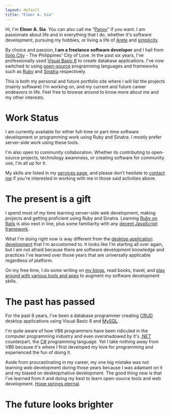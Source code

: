```yaml
---
layout: default
title: "Elmer A. Sia"
---
```


Hi, I'm **Elmer A. Sia**. You can also call me &ldquo;[Panoy](http://twitter.com/panoy_sia)&rdquo; if you want. I am passionate about life and in everything that I do, whether it's software development, pursuing my hobbies, or living a life of [Arete](http://www.thespartanwarrior.com/post/10489125518/arete) and [simplicity](http://zenhabits.net).

By choice and passion, **I am a freelance software developer** and I hail from [Iloilo City](http://www.iloilocity.gov.ph/iloiloct2011wip/index.php) - The Philippines' City of Love. In the past six years, I've professionally used [Visual Basic 6](https://en.wikipedia.org/wiki/Visual_Basic) to create database applications. I've now switched to using [open-source](http://opensource.com/resources/what-open-source) programming languages and frameworks such as [Ruby](http://www.ruby-lang.org/en/) and [Sinatra](http://www.sinatrarb.com) respectively.

This is both my personal and future portfolio site where I will list the projects (mainly software) I'm working on, and my current and future career endeavors in life. Feel free to browse around to know more about me and my other interests.

# Work Status

I am currently available for either full-time or part-time software development or programming work using Ruby and Sinatra. I mostly prefer server-side work using these tools.

I'm also open to community collaboration. Whether its contributing to open-source projects, technology awareness, or creating software for community use, I'm all up for it.

My skills are listed in my [services page](/services), and please don't hesitate to [contact me](/contact) if you're interested in working with me in those said activities above.

# The present is a gift

I spend most of my time learning server-side web development, making projects and getting proficient using Ruby and Sinatra. Learning [Ruby on Rails](http://rubyonrails.org) is also next in line, plus some familiarity with any [decent JavaScript framework](http://todomvc.com).

What I'm doing right now is way different from the [desktop application development](http://msdn.microsoft.com/en-us/vstudio/ms788229.aspx) that I'm accustomed to. It looks like I'm starting all over again, but I am not afraid because there are software development knowledge and practices I've learned over those years that are universally applicable regardless of platform. 

On my free time, I do some writing on [my blogs](/blogs), read books, travel, and [play around with various tools and apps](http://blog.elmersia.com/tools/) to augment my software development skills.

# The past has passed

For the past 6 years, I've been a database programmer creating [CRUD](http://en.wikipedia.org/wiki/Create,_read,_update_and_delete) desktop applications using Visual Basic 6 and [MySQL](http://www.mysql.com). 

I'm quite aware of how VB6 programmers have been ridiculed in the computer programming industry and even overshadowed by it's [.NET](http://www.microsoft.com/net) counterpart, the [C#](http://msdn.microsoft.com/en-US/vstudio/hh341490.aspx) programming language. Yet I take nothing away from VB6 because it's where I first developed my love for programming and experienced the fun of doing it.

Aside from procrastinating in my career, my one big mistake was not learning web development during those years because I was adamant on it and my biased on desktop/native development. The good thing now is that I've learned from it and doing my best to learn open-source tools and web development. [Hope springs eternal](http://www.cs.princeton.edu/~rywang/berkeley/magic3/paris/singles/eternal_spring.html).

# The future looks brighter

<!--As much as I can, I'd love to be in the software development industry all my life. I'd love to pursue challenging work, activities, and responsibilities within this industry that would help grow and expand my craft, and at the same time bring out the best of my talents and character. Just a number of things I have in mind:

* open-source evangelism and teaching, i.e, mainly Ruby, Sinatra, Rails 
* becoming a software development trainer and speaker
* mentoring less privileged but passionate individuals about software development and life in general
* [local community](http://www.iloilocity.gov.ph/iloiloct2011wip/index.php) awareness on how technology and software can impact their lives
* creating software for the local community or any non-profit organization


The list I've written is something I can look forward into. They're not absolute or fixed goals, rather they're **possibilities that I leave myself open to**. The journey will be long — but fun, and there's even no assurance of the destination. 

What is important for me is that I can be what I want to be as long as they are inline with my values. As long as I do work

What is important for me is not to be defined by skills and titles. I believe we 

kWhat is important to me is using my talents and values for a purpose 

With that in mind, I prepare and brace for the future with this 

With this mindset and optimism, I prepare for

I look forward

Learning from my past and enjoying the present moment each day, I look forward to the future with this optimism in mind.



But most importantly, I will not be defined by all these things. They're just possibilities that I leave myself open to and they're not fixed goals.

skills, values

I look into life with this optimism.
Brighter indeed.


Making the most out of my talents and values for a purpose is what matters most to me.

But life is unpredictable, the best thing I 

My skills and values matters the most to me

I am doing my best to prepare and be open to any opportunity and responsibility that will come my way; that will allow me to showcase my values and skills.-->